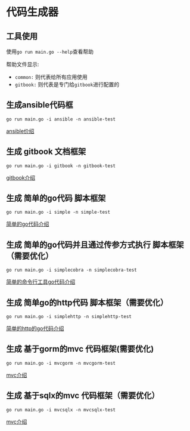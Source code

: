 # 代码生成器

## 工具使用

使用`go run main.go --help`查看帮助

帮助文件显示:

- `common:` 则代表给所有应用使用
- `gitbook:` 则代表是专门给`gitbook`进行配置的

## 生成ansible代码框

```
go run main.go -i ansible -n ansible-test
```

[ansible价绍](./docs/ansible.md)

## 生成 gitbook 文档框架

```
go run main.go -i gitbook -n gitbook-test
```

[gitbook介绍](./docs/gitbook.md)

## 生成 简单的go代码 脚本框架

```
go run main.go -i simple -n simple-test
```

[简单的go代码介绍](./docs/simple.md)

## 生成 简单的go代码并且通过传参方式执行 脚本框架（需要优化）

```
go run main.go -i simplecobra -n simplecobra-test
```

[简单的命令行工具go代码介绍](./docs/cobra.md)

## 生成 简单go的http代码 脚本框架（需要优化）

```
go run main.go -i simplehttp -n simplehttp-test
```

[简单的http的go代码介绍](./docs/http.md)

## 生成 基于gorm的mvc 代码框架(需要优化)

```
go run main.go -i mvcgorm -n mvcgorm-test
```

[mvc介绍](./docs/mvc.md)

## 生成 基于sqlx的mvc 代码框架（需要优化）

```
go run main.go -i mvcsqlx -n mvcsqlx-test
```

[mvc介绍](./docs/mvc.md)
